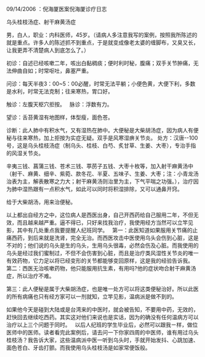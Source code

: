 09/14/2006 ：倪海厦医案倪海厦诊疗日志 

乌头桂枝汤症、射干麻黄汤症 

男，白人，职业：内科医师，45岁。（请病人多注意我写的案例，按照我所陈述的就是重点。许多人的陈述抓不到重点，于是就变成像老太婆的缠脚布，又臭又长，让我更弄不清楚病人到底怎么了。） 

初诊：自述已经咳嗽二年，咳出白黏稠痰；便时利时秘，腹痛；双手关节肿痛，无法伸曲自如；时常呕吐，鼻塞严重。 

问诊：每天半夜3：00~5：00必醒，时常无法平躺；小便色黄，大便下利，多数是水利，时常无法克制；往来寒热，胃口好。 

触诊：左腹天枢穴拒按。
 
脉诊：浮数有力。 

望诊：舌苔黄湿有地图样，体型瘦，面色苍。 

诊断：此人肺中有积水气，又有湿热在肺中。大便秘是大柴胡汤症，因为病人有便秘与往来寒热，加上拒按为实症无疑。双手是风寒湿痹关节炎。 
处方：汉唐--100号，这是乌头桂枝汤症（制乌头、桂枝、白芍、炙甘草、生姜、大枣），专治手指的风湿关节炎。 

辛夷三钱、菖蒲三钱、苍术三钱、葶苈子五钱、大枣十枚等，加入射干麻黄汤中（射干、麻黄、细辛、紫菀、款冬花、半夏、五味子、生姜、大枣；注：小青龙汤治表为主，解表散寒之力大；射干麻黄汤则治里为主，下气平喘之功强。），治疗因为肺中湿热跟有一点积水气，如此可以同时将积湿排除，又可以通鼻开窍。 

给于大柴胡汤，用来治便秘。 

以上都出自经方之中，这位病人是西医出身，自己开西药给自己服用二年，不但无效，而且越来越严重。逼不得已，只好来找我治疗，我使用经方当然可以立竿见影，其中有几处重点我要提醒人纪班同学。
 
第一：此医知道如果服用关节痛的止痛西药，到后来就是洗肾，完全无治。而西医攻击中医使用乌头会伤到心脏，这是不对的；他们说的乌头是生的乌头，生用乌头很毒，必然会伤及心脏。而我使用的乌头是经过我们蜜制过，不但不会伤害到心脏，而且是治疗类风湿性关节炎的唯一有效药物，它力足以将已经变形的关节都能够变回原样，这是我的经验告诉我。
 
第二：西医无治咳嗽药物，他只能服用抗生素，有用吗?他的症状吻合射干麻黄汤症，所以治疗不难。

第三：此人便秘是属于大柴胡汤症，也是唯一处方可以将这类便秘治好。所以此医的所有病痛也只有经方家可以一剂就知，立竿见影，温病派是做不到的。 

如果他今天是碰到大陆或是台湾来的中医时，就会被告知，不要用中药，无效的，赶快回去继续吃西药。其实这对他们来说也是实话，因为的确没有任何温病方可以治疗以上三个问题于同时。
 
以后人纪班的学生毕业后，必然可以跟我ㄧ样，做位医师中的医师。读者看完此案例后，请去问一下你家四周的中医师，谁有用过乌头桂枝汤？我告诉大家，这些温病派中医一听到乌头时，手就开始发抖、心跳加速、面色苍白、牙齿打颤。而我使用乌头桂枝汤是如家常便饭般。 
